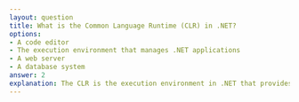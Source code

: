 ```yaml
---
layout: question
title: What is the Common Language Runtime (CLR) in .NET?
options:
- A code editor
- The execution environment that manages .NET applications
- A web server
- A database system
answer: 2
explanation: The CLR is the execution environment in .NET that provides services like memory management, garbage collection, exception handling, type safety, and security. It manages the execution of .NET applications.
---
```

